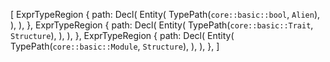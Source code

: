 [
    ExprTypeRegion {
        path: Decl(
            Entity(
                TypePath(`core::basic::bool`, `Alien`),
            ),
        ),
    },
    ExprTypeRegion {
        path: Decl(
            Entity(
                TypePath(`core::basic::Trait`, `Structure`),
            ),
        ),
    },
    ExprTypeRegion {
        path: Decl(
            Entity(
                TypePath(`core::basic::Module`, `Structure`),
            ),
        ),
    },
]